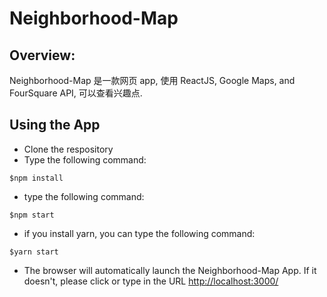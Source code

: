 # Neighborhood-Map

## Overview:
Neighborhood-Map 是一款网页 app, 使用 ReactJS, Google Maps, and FourSquare API, 可以查看兴趣点.

## Using the App
* Clone the respository
* Type the following command:

`$npm install`

* type the following command:

`$npm start`

* if you install yarn, you can type the following command:

`$yarn start`

* The browser will automatically launch the Neighborhood-Map App. If it doesn't, please click or type in the URL [http://localhost:3000/](http://localhost:3000/)
